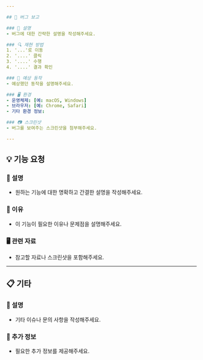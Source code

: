 ```yaml
---

## 🐛 버그 보고

### 📝 설명
- 버그에 대한 간략한 설명을 작성해주세요.

### 🔍 재현 방법
1. '...'로 이동
2. '....' 클릭
3. '....' 수행
4. '....' 결과 확인

### 🤔 예상 동작
- 예상했던 동작을 설명해주세요.

### 🖥 환경
- 운영체제: [예: macOS, Windows]
- 브라우저: [예: Chrome, Safari]
- 기타 환경 정보:

### 📷 스크린샷
- 버그를 보여주는 스크린샷을 첨부해주세요.

---
```


## 💡 기능 요청

### 📝 설명
- 원하는 기능에 대한 명확하고 간결한 설명을 작성해주세요.

### 🤔 이유
- 이 기능이 필요한 이유나 문제점을 설명해주세요.

### 🖥 관련 자료
- 참고할 자료나 스크린샷을 포함해주세요.

---

## 📋 기타

### 📝 설명
- 기타 이슈나 문의 사항을 작성해주세요.

### 🤔 추가 정보
- 필요한 추가 정보를 제공해주세요.